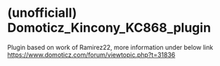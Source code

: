 # (unofficiall) Domoticz_Kincony_KC868_plugin

Plugin based on work of Ramirez22, more information under below link
https://www.domoticz.com/forum/viewtopic.php?t=31836

